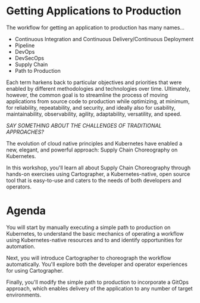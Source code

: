 # Getting Applications to Production

The workflow for getting an application to production has many names...

- Continuous Integration and Continuous Delivery/Continuous Deployment
- Pipeline
- DevOps
- DevSecOps
- Supply Chain
- Path to Production

Each term harkens back to particular objectives and priorities that were enabled by different methodologies and technologies over time.
Ultimately, however, the common goal is to streamline the process of moving applications from source code to production while optimizing, at minimum, for reliability, repeatability, and security, and ideally also for usability, maintainability, observability, agility, adaptability, versatility, and speed.

_SAY SOMETHING ABOUT THE CHALLENGES OF TRADITIONAL APPROACHES?_

The evolution of cloud native principles and Kubernetes have enabled a new, elegant, and powerful approach: Supply Chain Choreography on Kubernetes.

In this workshop, you'll learn all about Supply Chain Choreography through hands-on exercises using Cartographer, a Kubernetes-native, open source tool that is easy-to-use and caters to the needs of both developers and operators.

# Agenda

You will start by manually executing a simple path to production on Kubernetes, to understand the basic mechanics of operating a workflow using Kubernetes-native resources and to and identify opportunities for automation.

Next, you will introduce Cartographer to choreograph the workflow automatically.
You'll explore both the developer and operator experiences for using Cartographer.

Finally, you'll modify the simple path to production to incorporate a GitOps approach, which enables delivery of the application to any number of target environments.
